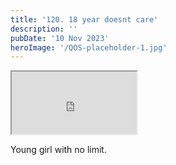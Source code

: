 ```yaml
---
title: '120. 18 year doesnt care'
description: ''
pubDate: '10 Nov 2023'
heroImage: '/QOS-placeholder-1.jpg'
---
```

<iframe src="https://drive.google.com/file/d/1o4y7RZ1h0iUTaaZ6QDIWxrcJyW16aUES/preview" width="200" height="100" allow="autoplay" allowfullscreen="allowfullscreen"></iframe>

Young girl with no limit.